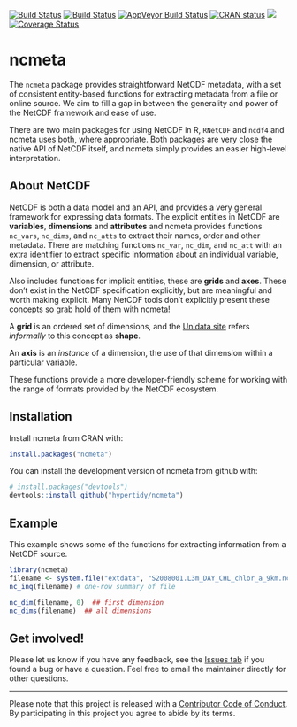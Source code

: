 
[![Build
Status](http://badges.herokuapp.com/travis/hypertidy/ncmeta?branch=master&env=BUILD_NAME=trusty_release&label=ubuntu)](https://travis-ci.org/hypertidy/ncmeta)
[![Build
Status](http://badges.herokuapp.com/travis/hypertidy/ncmeta?branch=master&env=BUILD_NAME=osx_release&label=osx)](https://travis-ci.org/hypertidy/ncmeta)
[![AppVeyor Build
Status](https://ci.appveyor.com/api/projects/status/github/hypertidy/ncmeta?branch=master&svg=true)](https://ci.appveyor.com/project/mdsumner/ncmeta)
[![CRAN
status](http://www.r-pkg.org/badges/version/ncmeta)](https://cran.r-project.org/package=ncmeta)
[![](https://cranlogs.r-pkg.org/badges/ncmeta)](https://cran.r-project.org/package=ncmeta)
[![Coverage
Status](https://img.shields.io/codecov/c/github/hypertidy/ncmeta/master.svg)](https://codecov.io/github/hypertidy/ncmeta?branch=master)

<!-- README.md is generated from README.Rmd. Please edit that file -->

# ncmeta

The `ncmeta` package provides straightforward NetCDF metadata, with a
set of consistent entity-based functions for extracting metadata from a
file or online source. We aim to fill a gap in between the generality
and power of the NetCDF framework and ease of use.

There are two main packages for using NetCDF in R, `RNetCDF` and `ncdf4`
and ncmeta uses both, where appropriate. Both packages are very close
the native API of NetCDF itself, and ncmeta simply provides an easier
high-level interpretation.

## About NetCDF

NetCDF is both a data model and an API, and provides a very general
framework for expressing data formats. The explicit entities in NetCDF
are **variables**, **dimensions** and **attributes** and ncmeta provides
functions `nc_vars`, `nc_dims`, and `nc_atts` to extract their names,
order and other metadata. There are matching functions `nc_var`,
`nc_dim`, and `nc_att` with an extra identifier to extract specific
information about an individual variable, dimension, or attribute.

Also includes functions for implicit entities, these are **grids** and
**axes**. These don’t exist in the NetCDF specification explicitly, but
are meaningful and worth making explicit. Many NetCDF tools don’t
explicitly present these concepts so grab hold of them with ncmeta\!

A **grid** is an ordered set of dimensions, and the [Unidata
site](https://www.unidata.ucar.edu/software/netcdf/netcdf/The-NetCDF-Data-Model.html#The-NetCDF-Data-Model)
refers *informally* to this concept as **shape**.

An **axis** is an *instance* of a dimension, the use of that dimension
within a particular variable.

These functions provide a more developer-friendly scheme for working
with the range of formats provided by the NetCDF ecosystem.

## Installation

Install ncmeta from CRAN with:

``` r
install.packages("ncmeta")
```

You can install the development version of ncmeta from github with:

``` r
# install.packages("devtools")
devtools::install_github("hypertidy/ncmeta")
```

## Example

This example shows some of the functions for extracting information from
a NetCDF source.

``` r
library(ncmeta)
filename <- system.file("extdata", "S2008001.L3m_DAY_CHL_chlor_a_9km.nc", package = "ncmeta")
nc_inq(filename) # one-row summary of file

nc_dim(filename, 0)  ## first dimension
nc_dims(filename)  ## all dimensions
```

## Get involved\!

Please let us know if you have any feedback, see the [Issues
tab](https://github.com/hypertidy/ncmeta) if you found a bug or have a
question. Feel free to email the maintainer directly for other
questions.

-----

Please note that this project is released with a [Contributor Code of
Conduct](https://github.com/hypertidy/ncmeta/blob/master/CODE_OF_CONDUCT.md#contributor-code-of-conduct).
By participating in this project you agree to abide by its terms.
